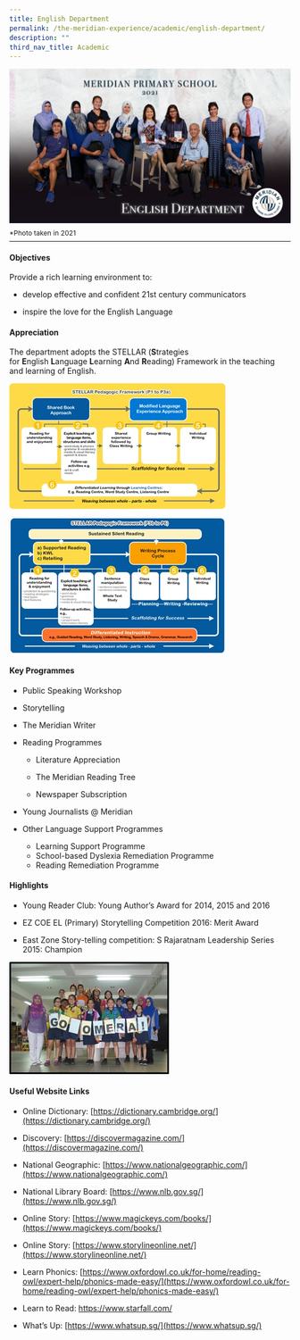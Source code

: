 ```yaml
---
title: English Department
permalink: /the-meridian-experience/academic/english-department/
description: ""
third_nav_title: Academic
---
```

![](/images/Our%20Staff/English%20Department.jpg)
<p style="line-height:0.1em; font-size: 12px;">*Photo taken in 2021</p>
<hr>

#### Objectives

Provide a rich learning environment to:  

*   develop effective and confident 21st century communicators  
    
*   inspire the love for the English Language

#### Appreciation
The department adopts the STELLAR (<b>S</b>trategies for <b>E</b>nglish <b>L</b>anguage <b>L</b>earning <b>A</b>nd <b>R</b>eading) Framework in the teaching and learning of English.

![](/images/The%20Meridian%20Experience/English%20Dept/english-department-Stellar-1.jpg)

![](/images/The%20Meridian%20Experience/English%20Dept/english-department-Stellar-2.jpg)

#### Key Programmes

*   Public Speaking Workshop  
    
*   Storytelling  
    
*   The Meridian Writer  
    
*   Reading Programmes  

	*   Literature Appreciation  
    
	*   The Meridian Reading Tree  
    
	*   Newspaper Subscription  
    
*   Young Journalists @ Meridian  
    
*   Other Language Support Programmes  
	*   Learning Support Programme  
	*   School-based Dyslexia Remediation Programme  
	*   Reading Remediation Programme

#### Highlights

*   Young Reader Club: Young Author’s Award for 2014, 2015 and 2016  
    
*   EZ COE EL (Primary) Storytelling Competition 2016: Merit Award  
    
*   East Zone Story-telling competition: S Rajaratnam Leadership Series 2015: Champion

![](/images/The%20Meridian%20Experience/English%20Dept/english-department-EZ-Champions-2015.jpg)

#### Useful Website Links

*   Online Dictionary: [https://dictionary.cambridge.org/](https://dictionary.cambridge.org/)  
    
*   Discovery: [https://discovermagazine.com/](https://discovermagazine.com/)  
    
*   National Geographic: [https://www.nationalgeographic.com/](https://www.nationalgeographic.com/)  
    
*   National Library Board: [https://www.nlb.gov.sg/](https://www.nlb.gov.sg/)  
    
*   Online Story: [https://www.magickeys.com/books/](https://www.magickeys.com/books/)  
    
*   Online Story: [https://www.storylineonline.net/](https://www.storylineonline.net/)  
    
*   Learn Phonics: [https://www.oxfordowl.co.uk/for-home/reading-owl/expert-help/phonics-made-easy/](https://www.oxfordowl.co.uk/for-home/reading-owl/expert-help/phonics-made-easy/)  
    
*   Learn to Read: https://www.starfall.com/  
    
*   What’s Up: [https://www.whatsup.sg/](https://www.whatsup.sg/)

